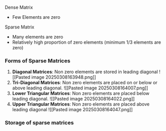Dense Matrix
- Few Elements are zero

Sparse Matrix
- Many elements are zero
- Relatively high proportion of zero elements (minimum 1/3 elements are zero)

### Forms of Sparse Matrices
1.  __Diagonal Matrices__: Non zero elements are stored in leading diagonal
      ![[Pasted image 20250308163948.png]]
2. __Tri-Diagonal Matrices__: Non zero elements are placed on or below or above leading diagonal.
		![[Pasted image 20250308164007.png]]
3. __Lower Triangular Matrices__: Non zero elements are placed below leading diagonal.
		![[Pasted image 20250308164022.png]]
4. __Upper Triangular Matrices__: Non zero elements are placed above leading diagonal
		![[Pasted image 20250308164047.png]]

### Storage of sparse matrices
